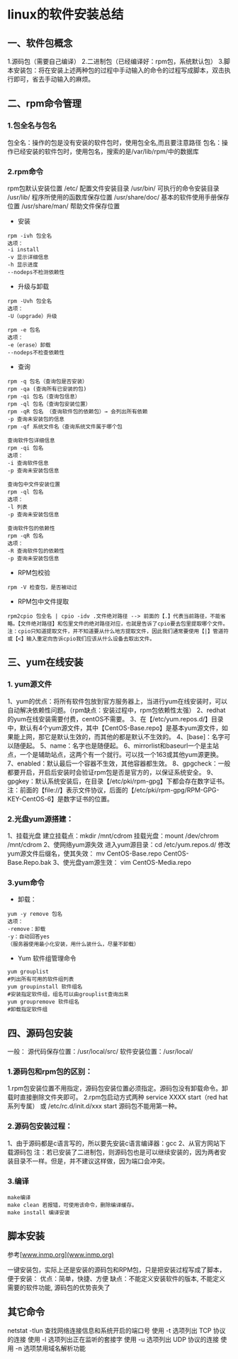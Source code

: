
# linux的软件安装总结

## 一、软件包概念
1.源码包（需要自己编译）
2.二进制包（已经编译好：rpm包，系统默认包）
3.脚本安装包：将在安装上述两种包的过程中手动输入的命令的过程写成脚本，双击执行即可，省去手动输入的麻烦。

## 二、rpm命令管理                
### 1.包全名与包名
包全名：操作的包是没有安装的软件包时，使用包全名,而且要注意路径
包名：操作已经安装的软件包时，使用包名，搜索的是/var/lib/rpm/中的数据库

### 2.rpm命令

rpm包默认安装位置
/etc/	配置文件安装目录
/usr/bin/	可执行的命令安装目录
/usr/lib/	程序所使用的函数库保存位置
/usr/share/doc/	基本的软件使用手册保存位置
/usr/share/man/	帮助文件保存位置

- 安装

```
rpm -ivh 包全名
选项：
-i install
-v 显示详细信息
-h 显示进度
--nodeps不检测依赖性
```

- 升级与卸载

```
rpm -Uvh 包全名
选项：
-U（upgrade）升级
```

```
rpm -e 包名
选项：
-e（erase）卸载
--nodeps不检查依赖性
```

- 查询

```
rpm -q 包名（查询包是否安装）
rpm -qa (查询所有已安装的包)
rpm -qi 包名（查询包信息）
rpm -ql 包名（查询包安装位置）
rpm -qR 包名 （查询软件包的依赖包）→ 会列出所有依赖
-p 查询未安装包的信息
rpm -qf 系统文件名（查询系统文件属于哪个包
```

```
查询软件包详细信息
rpm -qi 包名
选项：
-i 查询软件信息
-p 查询未安装包信息
```

```
查询包中文件安装位置
rpm -ql 包名
选项：
-l 列表
-p 查询未安装包信息
```

```
查询软件包的依赖性
rpm -qR 包名
选项：
-R 查询软件包的依赖性
-p 查询未安装包信息
```

- RPM包校验

```
rpm -V 检查包，是否被动过
```

- RPM包中文件提取

```
rpm2cpio 包全名 | cpio -idv .文件绝对路径 --> 前面的【.】代表当前路径，不能省略。【文件绝对路径】和包里文件的绝对路径对应，也就是告诉了cpio要去包里提取哪个文件。
注：cpio只知道提取文件，并不知道要从什么地方提取文件，因此我们通常要使用【|】管道符或【<】输入重定向告诉cpio我们应该从什么设备去取出文件。
```

## 三、yum在线安装

### 1. yum源文件
1、yum的优点：将所有软件包放到官方服务器上，当进行yum在线安装时，可以自动解决依赖性问题。（rpm缺点：安装过程中，rpm包依赖性太强）
2、redhat的yum在线安装需要付费，centOS不需要。
3、在【/etc/yum.repos.d/】目录中，默认有4个yum源文件，其中【CentOS-Base.repo】是基本yum源文件，如果能上网，那它是默认生效的，而其他的都是默认不生效的。
4、[base]：名字可以随便起。
5、name：名字也是随便起。
6、mirrorlist和baseurl一个是主站点，一个是辅助站点，这两个有一个就行。可以找一个163或其他yum源更换。
7、enabled：默认最后一个容器不生效，其他容器都生效。
8、gpgcheck：一般都要开启，开启后安装时会验证rpm包是否是官方的，以保证系统安全。
9、gpgkey：默认系统安装后，在目录【/etc/pki/rpm-gpg】下都会存在数字证书。注：前面的【file://】表示文件协议，后面的【/etc/pki/rpm-gpg/RPM-GPG-KEY-CentOS-6】是数字证书的位置。


### 2.光盘yum源搭建：
1、挂载光盘
建立挂载点：mkdir /mnt/cdrom
挂载光盘：mount /dev/chrom /mnt/cdrom
2、使网络yum源失效
进入yum源目录：cd /etc/yum.repos.d/
修改yum源文件后缀名，使其失效：
mv CentOS-Base.repo CentOS-Base.Repo.bak
3、使光盘yam源生效：
vim CentOS-Media.repo

### 3.yum命令

- 卸载：

```
yum -y remove 包名
选项：
-remove：卸载
-y：自动回答yes
（服务器使用最小化安装，用什么装什么，尽量不卸载）
```

- Yum 软件组管理命令

```
yum grouplist
#列出所有可用的软件组列表
yum groupinstall 软件组名
#安装指定软件组，组名可以由grouplist查询出来
yum groupremove 软件组名
#卸载指定软件组
```

## 四、源码包安装

一般：
源代码保存位置：/usr/local/src/
软件安装位置：/usr/local/

### 1.源码包和rpm包的区别：
1.rpm包安装位置不用指定，源码包安装位置必须指定。源码包没有卸载命令。卸载时直接删除文件夹即可。
2.rpm包启动方式两种 service XXXX start（red hat 系列专属） 或 /etc/rc.d/init.d/xxx start
源码包不能用第一种。

### 2.源码包安装过程：
1、由于源码都是c语言写的，所以要先安装c语言编译器：gcc
2、从官方网站下载源码包
注：若已安装了二进制包，则源码包也是可以继续安装的，因为两者安装目录不一样。但是，并不建议这样做，因为端口会冲突。

### 3.编译

```
make编译
make clean 若报错，可使用该命令，删除编译缓存。
make install 编译安装
```

## 脚本安装

参考[www.inmp.org](www.inmp.org)

一键安装包，实际上还是安装的源码包和RPM包，只是把安装过程写成了脚本，便于安装：
优点：简单，快捷、方便
缺点：不能定义安装软件的版本, 不能定义需要的软件功能, 源码包的优势丧失了
	
	
## 其它命令	
netstat -tlun
查找网络连接信息和系统开启的端口号
使用 -t 选项列出 TCP 协议的连接
使用 -l 选项列出正在监听的套接字
使用 -u 选项列出 UDP 协议的连接
使用 -n 选项禁用域名解析功能

